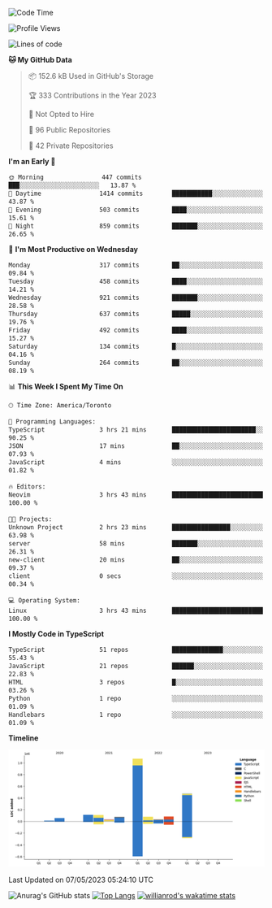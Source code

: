<!--START_SECTION:waka-->
![Code Time](http://img.shields.io/badge/Code%20Time-337%20hrs%2010%20mins-blue)

![Profile Views](http://img.shields.io/badge/Profile%20Views-0-blue)

![Lines of code](https://img.shields.io/badge/From%20Hello%20World%20I%27ve%20Written-2.1%20million%20lines%20of%20code-blue)

**🐱 My GitHub Data** 

> 📦 152.6 kB Used in GitHub's Storage 
 > 
> 🏆 333 Contributions in the Year 2023
 > 
> 🚫 Not Opted to Hire
 > 
> 📜 96 Public Repositories 
 > 
> 🔑 42 Private Repositories 
 > 
**I'm an Early 🐤** 

```text
🌞 Morning                447 commits         ███░░░░░░░░░░░░░░░░░░░░░░   13.87 % 
🌆 Daytime                1414 commits        ███████████░░░░░░░░░░░░░░   43.87 % 
🌃 Evening                503 commits         ████░░░░░░░░░░░░░░░░░░░░░   15.61 % 
🌙 Night                  859 commits         ███████░░░░░░░░░░░░░░░░░░   26.65 % 
```
📅 **I'm Most Productive on Wednesday** 

```text
Monday                   317 commits         ██░░░░░░░░░░░░░░░░░░░░░░░   09.84 % 
Tuesday                  458 commits         ████░░░░░░░░░░░░░░░░░░░░░   14.21 % 
Wednesday                921 commits         ███████░░░░░░░░░░░░░░░░░░   28.58 % 
Thursday                 637 commits         █████░░░░░░░░░░░░░░░░░░░░   19.76 % 
Friday                   492 commits         ████░░░░░░░░░░░░░░░░░░░░░   15.27 % 
Saturday                 134 commits         █░░░░░░░░░░░░░░░░░░░░░░░░   04.16 % 
Sunday                   264 commits         ██░░░░░░░░░░░░░░░░░░░░░░░   08.19 % 
```


📊 **This Week I Spent My Time On** 

```text
🕑︎ Time Zone: America/Toronto

💬 Programming Languages: 
TypeScript               3 hrs 21 mins       ███████████████████████░░   90.25 % 
JSON                     17 mins             ██░░░░░░░░░░░░░░░░░░░░░░░   07.93 % 
JavaScript               4 mins              ░░░░░░░░░░░░░░░░░░░░░░░░░   01.82 % 

🔥 Editors: 
Neovim                   3 hrs 43 mins       █████████████████████████   100.00 % 

🐱‍💻 Projects: 
Unknown Project          2 hrs 23 mins       ████████████████░░░░░░░░░   63.98 % 
server                   58 mins             ███████░░░░░░░░░░░░░░░░░░   26.31 % 
new-client               20 mins             ██░░░░░░░░░░░░░░░░░░░░░░░   09.37 % 
client                   0 secs              ░░░░░░░░░░░░░░░░░░░░░░░░░   00.34 % 

💻 Operating System: 
Linux                    3 hrs 43 mins       █████████████████████████   100.00 % 
```

**I Mostly Code in TypeScript** 

```text
TypeScript               51 repos            ██████████████░░░░░░░░░░░   55.43 % 
JavaScript               21 repos            ██████░░░░░░░░░░░░░░░░░░░   22.83 % 
HTML                     3 repos             █░░░░░░░░░░░░░░░░░░░░░░░░   03.26 % 
Python                   1 repo              ░░░░░░░░░░░░░░░░░░░░░░░░░   01.09 % 
Handlebars               1 repo              ░░░░░░░░░░░░░░░░░░░░░░░░░   01.09 % 
```



**Timeline**

![Lines of Code chart](https://raw.githubusercontent.com/wise-introvert/wise-introvert/master/assets/bar_graph.png)


 Last Updated on 07/05/2023 05:24:10 UTC
<!--END_SECTION:waka-->

![Anurag's GitHub stats](https://github-readme-stats.vercel.app/api?username=wise-introvert&count_private=true&show_icons=true)
[![Top Langs](https://github-readme-stats.vercel.app/api/top-langs/?username=wise-introvert&langs_count=10)](https://github.com/anuraghazra/github-readme-stats)
[![willianrod's wakatime stats](https://github-readme-stats.vercel.app/api/wakatime?username=wiseintrovert)](https://github.com/anuraghazra/github-readme-stats)
